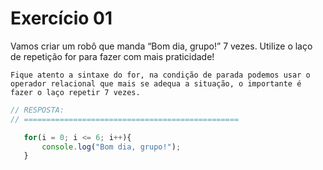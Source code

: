 

# Exercício 01 

Vamos criar um robô que manda “Bom dia, grupo!” 7 vezes. Utilize o laço de repetição for para fazer com mais praticidade!

    Fique atento a sintaxe do for, na condição de parada podemos usar o operador relacional que mais se adequa a situação, o importante é fazer o laço repetir 7 vezes.

```javascript
// RESPOSTA:
// ================================================

   for(i = 0; i <= 6; i++){
       console.log("Bom dia, grupo!");
   }

```